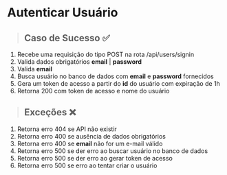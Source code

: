 # Autenticar Usuário

> ## Caso de Sucesso ✅

1. Recebe uma requisição do tipo POST na rota /api/users/signin
2. Valida dados obrigatórios **email** | **password**
3. Valida **email**
4. Busca usuário no banco de dados com **email** e **password** fornecidos
5. Gera um token de acesso a partir do **id** do usuário com expiração de 1h
6. Retorna 200 com token de acesso e nome do usuário

> ## Exceções ❌

1. Retorna erro 404 se API não existir
2. Retorna erro 400 se ausência de dados obrigatórios
3. Retorna erro 400 se **email** não for um e-mail válido
4. Retorna erro 500 se der erro ao buscar usuário no banco de dados
5. Retorna erro 500 se der erro ao gerar token de acesso
6. Retorna erro 500 se erro ao tentar criar o usuário
